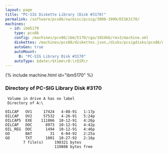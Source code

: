 ```yaml
---
layout: page
title: "PC-SIG Diskette Library (Disk #3170)"
permalink: /software/pcx86/sw/misc/pcsig/3000-3999/DISK3170/
machines:
  - id: ibm5170
    type: pcx86
    config: /machines/pcx86/ibm/5170/cga/1024kb/rev3/machine.xml
    diskettes: /machines/pcx86/diskettes.json,/disks/pcsigdisks/pcx86/diskettes.json
    autoGen: true
    autoMount:
      B: "PC-SIG Library Disk #3170"
    autoType: $date\r$time\rB:\rDIR\r
---
```


{% include machine.html id="ibm5170" %}

### Directory of PC-SIG Library Disk #3170

     Volume in drive A has no label
     Directory of A:\

    OILCAP   OV1     17424   4-08-91   1:17p
    OILCAP   OV2     57532   4-26-91   5:24p
    OILCAP5  EXE    111866  10-12-91   4:26p
    OILCAP   DOC      8973  10-12-91   4:42p
    OIL_REG  DOC      1494  10-12-91   4:46p
    GO       BAT        31   6-04-92   2:25a
    GO       TXT      1001  10-27-92   2:16p
            7 file(s)     198321 bytes
                          119808 bytes free
